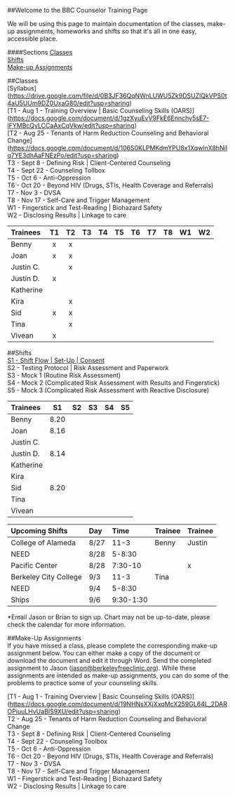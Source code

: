 ##Welcome to the BBC Counselor Training Page

We will be using this page to maintain documentation of the classes, make-up assignments, homeworks and shifts so that it's all in one easy, accessible place.

####Sections
[Classes](#classes)  
[Shifts](#shifts)  
[Make-up Assignments](#makeup)  

##<a name="classes"></a>Classes  
[Syllabus] (https://drive.google.com/file/d/0B3JF36QqNWnLUWU5Zk9DSUZlQkVPS0t4aU5UUm9DZ0UxaG80/edit?usp=sharing)  
[T1 - Aug 1 - Training Overview | Basic Counseling Skills (OARS)] (https://docs.google.com/document/d/1gzXyuEvV9FkE6Ennchy5sE7-lFYMBcQyLCCaAxCqVkw/edit?usp=sharing)  
[T2 - Aug 25 - Tenants of Harm Reduction Counseling and Behavioral Change] (https://docs.google.com/document/d/106S0KLPMKdmYPU8x1XqwlnX8hNjIq7YE3dhAaFNEzPo/edit?usp=sharing)  
T3 - Sept 8 - Defining Risk | Client-Centered Counseling  
T4 - Sept 22 - Counseling Tollbox  
T5 - Oct 6 - Anti-Oppression  
T6 - Oct 20 - Beyond HIV (Drugs, STIs, Health Coverage and Referrals)  
T7 - Nov 3 - DVSA  
T8 - Nov 17 - Self-Care and Trigger Management  
W1 - Fingerstick and Test-Reading | Biohazard Safety  
W2 - Disclosing Results | Linkage to care  

| Trainees | T1 | T2 | T3 | T4 | T5 | T6 | T7 | T8 | W1 | W2 |
| :----------------------- | :-: | :-: | :-: | :-: | :-: | :-: | :-: | :-: | :-: | :-: |
| Benny | x | x | | | | | | | | |
| Joan | x | x | | | | | | | | |
| Justin C. | | x | | | | | | | | |
| Justin D. | x | | | | | | | | | |
| Katherine | | | | | | | | | | |
| Kira | | x | | | | | | | | |
| Sid | x | x | | | | | | | | |
| Tina | | x | | | | | | | | |
| Vivean | x | | | | | | | | | |

##<a name="shifts"></a>Shifts  
[S1 - Shift Flow | Set-Up | Consent](https://docs.google.com/document/d/1ui0M1-V2GhTsbwLCvp_0OFWf6i_p6hWEDCc-gVEsdy0/edit?usp=sharing)  
S2 - Testing Protocol | Risk Assessment and Paperwork  
S3 - Mock 1 (Routine Risk Assessment)  
S4 - Mock 2 (Complicated Risk Assessment with Results and Fingerstick)  
S5 - Mock 3 (Complicated Risk Assessment with Reactive Disclosure)  

| Trainees | S1 | S2 | S3 | S4 | S5 |
| :----------------------- | :-----: | :-----: | :-----: | :-----: | :-----: |
| Benny | 8.20 | | | | |
| Joan | 8.16 | | | | |
| Justin C. | | | | | |
| Justin D. | 8.14 | | | | |
| Katherine | | | | | |
| Kira | | | | | |
| Sid | 8.20 | | | | |
| Tina | | | | | |
| Vivean | | | | | |

| Upcoming Shifts | Day | Time | Trainee | Trainee |
| :-------------- | :-- | :--- | :------ | :------ |
| College of Alameda | 8/27 | 11-3 | Benny | Justin |
| NEED | 8/28 | 5-8:30 | | |
| Pacific Center | 8/28 | 7:30-10 | | x |
| Berkeley City College | 9/3 | 11-3 | Tina | |
| NEED | 9/4 | 5-8:30 | | |
| Ships | 9/6 | 9:30-1:30 | | |  
*Email Jason or Brian to sign up. Chart may not be up-to-date, please check the calendar for more information.

##<a name="makeup"></a>Make-Up Assignments  
If you have missed a class, please complete the corresponding make-up assignment below. You can either make a copy of the document or download the document and edit it through Word. Send the completed assignment to Jason (jason@berkeleyfreeclinic.org). While these assignments are intended as make-up assignments, you can do some of the problems to practice some of your counseling skills.

[T1 - Aug 1 - Training Overview | Basic Counseling Skills (OARS)] (https://docs.google.com/document/d/19NHNsXXjXxqMcX259GL64L_2DAROPiuuLHvUaBIS9XU/edit?usp=sharing)  
T2 - Aug 25 - Tenants of Harm Reduction Counseling and Behavioral Change  
T3 - Sept 8 - Defining Risk | Client-Centered Counseling  
T4 - Sept 22 - Counseling Toolbox  
T5 - Oct 6 - Anti-Oppression  
T6 - Oct 20 - Beyond HIV (Drugs, STIs, Health Coverage and Referrals)  
T7 - Nov 3 - DVSA  
T8 - Nov 17 - Self-Care and Trigger Management  
W1 - Fingerstick and Test-Reading | Biohazard Safety  
W2 - Disclosing Results | Linkage to care  
